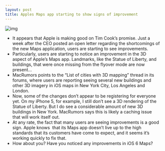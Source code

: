 ```yaml
---
layout: post
title: Apples Maps app starting to show signs of improvement
---
```

![img](http://media.idownloadblog.com/wp-content/uploads/2012/10/statue_of_liberty_flyover.jpg)
* It appears that Apple is making good on Tim Cook’s promise. Just a week after the CEO posted an open letter regarding the shortcomings of the new Maps application, users are starting to see improvements.
* Particularly, users are starting to notice an improvement in the 3D aspect of Apple’s Maps app. Landmarks, like the Statue of Liberty, and buildings, that were once missing from the flyover mode are now present…
* MacRumors points to the “List of cities with 3D mapping” thread in its forums, where users are reporting seeing several new buildings and other 3D imagery in iOS maps in New York City, Los Angeles and London.
* Now, some of the changes don’t appear to be registering for everyone yet. On my iPhone 5, for example, I still don’t see a 3D rendering of the Statue of Liberty. But I do see a considerable amount of new 3D buildings in New York. MacRumors says this is likely a caching issue that will work itself out.
* At any rate, the fact that many users are seeing improvements is a good sign. Apple knows  that its Maps app doesn’t live up to the high standards that its customers have come to expect, and it seems it’s working quickly to fix that.
* How about you? Have you noticed any improvements in iOS 6 Maps?

